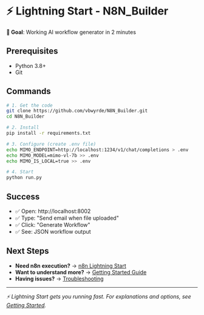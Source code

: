# ⚡ Lightning Start - N8N_Builder

**🎯 Goal**: Working AI workflow generator in 2 minutes

## Prerequisites
- Python 3.8+
- Git

## Commands
```bash
# 1. Get the code
git clone https://github.com/vbwyrde/N8N_Builder.git
cd N8N_Builder

# 2. Install
pip install -r requirements.txt

# 3. Configure (create .env file)
echo MIMO_ENDPOINT=http://localhost:1234/v1/chat/completions > .env
echo MIMO_MODEL=mimo-vl-7b >> .env
echo MIMO_IS_LOCAL=true >> .env

# 4. Start
python run.py
```

## Success
- ✅ Open: http://localhost:8002
- ✅ Type: "Send email when file uploaded"
- ✅ Click: "Generate Workflow"
- ✅ See: JSON workflow output

## Next Steps
- **Need n8n execution?** → [n8n Lightning Start](n8n-docker/LIGHTNING_START.md)
- **Want to understand more?** → [Getting Started Guide](GETTING_STARTED.md)
- **Having issues?** → [Troubleshooting](Documentation/TROUBLESHOOTING.md)

---
*⚡ Lightning Start gets you running fast. For explanations and options, see [Getting Started](GETTING_STARTED.md).*
